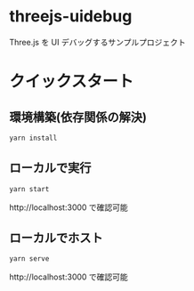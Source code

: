 # threejs-uidebug

Three.js を UI デバッグするサンプルプロジェクト

# クイックスタート

## 環境構築(依存関係の解決)

```bash
yarn install
```

## ローカルで実行

```bash
yarn start
```

http://localhost:3000 で確認可能

## ローカルでホスト

```bash
yarn serve
```

http://localhost:3000 で確認可能
